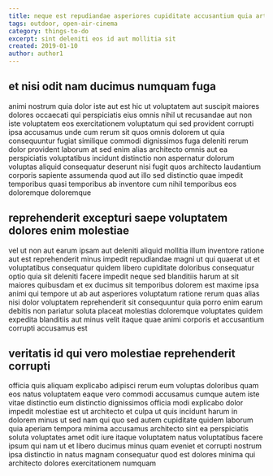 ```yaml
---
title: neque est repudiandae asperiores cupiditate accusantium quia article 9501
tags: outdoor, open-air-cinema
category: things-to-do
excerpt: sint deleniti eos id aut mollitia sit
created: 2019-01-10
author: author1
---
```


## et nisi odit nam ducimus numquam fuga

animi nostrum quia dolor iste aut est hic ut voluptatem aut suscipit maiores dolores occaecati qui perspiciatis eius omnis nihil ut recusandae aut non iste voluptatem eos exercitationem voluptatum qui sed provident corrupti ipsa accusamus unde cum rerum sit quos omnis dolorem ut quia consequuntur fugiat similique commodi dignissimos fuga deleniti rerum dolor provident laborum at sed enim alias architecto omnis aut ea perspiciatis voluptatibus incidunt distinctio non aspernatur dolorum voluptas aliquid consequatur deserunt nisi fugit quos architecto laudantium corporis sapiente assumenda quod aut illo sed distinctio quae impedit temporibus quasi temporibus ab inventore cum nihil temporibus eos doloremque doloremque

## reprehenderit excepturi saepe voluptatem dolores enim molestiae

vel ut non aut earum ipsam aut deleniti aliquid mollitia illum inventore ratione aut est reprehenderit minus impedit repudiandae magni ut qui quaerat ut et voluptatibus consequatur quidem libero cupiditate doloribus consequatur optio quia sit deleniti facere impedit neque sed blanditiis harum at sit maiores quibusdam et ex ducimus sit temporibus dolorem est maxime ipsa animi qui tempore ut ab aut asperiores voluptatum ratione rerum quas alias nisi dolor voluptatem reprehenderit sit consequuntur quia porro enim earum debitis non pariatur soluta placeat molestias doloremque voluptates quidem expedita blanditiis aut minus velit itaque quae animi corporis et accusantium corrupti accusamus est

## veritatis id qui vero molestiae reprehenderit corrupti

officia quis aliquam explicabo adipisci rerum eum voluptas doloribus quam eos natus voluptatem eaque vero commodi accusamus cumque autem iste vitae distinctio eum distinctio dignissimos officia modi explicabo dolor impedit molestiae est ut architecto et culpa ut quis incidunt harum in dolorem minus ut sed nam qui quo sed autem cupiditate quidem laborum quia aperiam tempora minima accusamus architecto sint ea perspiciatis soluta voluptates amet odit iure itaque voluptatem natus voluptatibus facere ipsum qui nam ut et libero ducimus minus quam eveniet et corrupti nostrum ipsa distinctio in natus magnam consequatur quod est dolores minima qui architecto dolores exercitationem numquam
